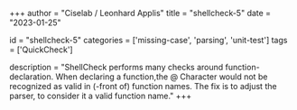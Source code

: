 
+++
author = "Ciselab / Leonhard Applis"
title = "shellcheck-5"
date = "2023-01-25"

id = "shellcheck-5"
categories = ['missing-case', 'parsing', 'unit-test']
tags = ['QuickCheck']

description = "ShellCheck performs many checks around function-declaration. When declaring a function,the @ Character would not be recognized as valid in (-front of) function names. The fix is to adjust the parser, to consider it a valid function name."
+++
